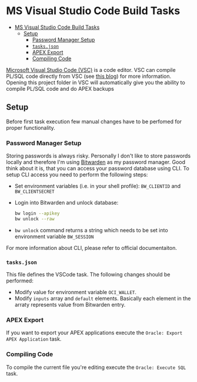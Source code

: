 # MS Visual Studio Code Build Tasks

- [MS Visual Studio Code Build Tasks](#ms-visual-studio-code-build-tasks)
  - [Setup](#setup)
    - [Password Manager Setup](#password-manager-setup)
    - [`tasks.json`](#tasksjson)
    - [APEX Export](#apex-export)
    - [Compiling Code](#compiling-code)

[Microsoft Visual Studio Code (VSC)](https://code.visualstudio.com/) is a code editor. VSC can compile PL/SQL code directly from VSC (see [this blog](https://ora-00001.blogspot.ca/2017/03/using-vs-code-for-plsql-development.html)) for more information. Opening this project folder in VSC will automatically give you the ability to compile PL/SQL code and do APEX backups

## Setup

Before first task execution few manual changes have to be perfomed for proper functionality.

### Password Manager Setup

Storing passwords is always risky. Personally I don't like to store passwords locally and therefore I'm using [Bitwarden](https://bitwarden.com) as my password manager. Good think about it is, that you can access your password database using CLI. To setup CLI access you need to perform the following steps:

- Set environment variables (i.e. in your shell profile): `BW_CLIENTID` and `BW_CLIENTSECRET`
- Login into Bitwarden and unlock database:

    ```bash
    bw login --apikey
    bw unlock --raw
    ```

- `bw unlock` command returns a string which needs to be set into environment variable `BW_SESSION`

For more information about CLI, please refer to official documentaiton.

### `tasks.json`

This file defines the VSCode task. The following changes should be performed:

- Modify value for environment variable `OCI_WALLET`.
- Modify `inputs` array and `default` elements. Basically each element in the arraty represents value from Bitwarden entry.

### APEX Export

If you want to export your APEX applications execute the `Oracle: Export APEX Application` task.

### Compiling Code

To compile the current file you're editing execute the `Oracle: Execute SQL` task.
